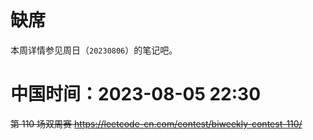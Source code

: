 
# 缺席

本周详情参见周日（`20230806`）的笔记吧。

# 中国时间：2023-08-05 22:30

~~第 110 场双周赛 https://leetcode-cn.com/contest/biweekly-contest-110/~~
